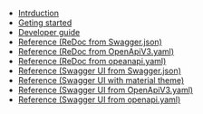 <!-- docs/_sidebar.md -->

* [Intrduction](README.md)
* [Geting started](getting-started.md)
* [Developer guide](developer-guide.md)
* <a href="redoc.html" target="_blank">Reference (ReDoc from Swagger.json)</a>
* <a href="redocExample.html" target="_blank">Reference (ReDoc from OpenApiV3.yaml)</a>
* <a href="redocOpenApi.html" target="_blank">Reference (ReDoc from opeanapi.yaml)</a>
* <a href="swagger.html" target="_blank">Reference (Swagger UI from Swagger.json)</a>
* <a href="swagger-material.html" target="_blank">Reference (Swagger UI with material theme)</a>
* <a href="swaggerExample.html" target="_blank">Reference (Swagger UI from OpenApiV3.yaml)</a>
* <a href="swaggerOpenApi.html" target="_blank">Reference (Swagger UI from openapi.yaml)</a>
